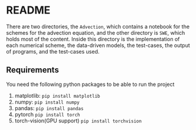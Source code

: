 # README

There are two directories, the ```Advection```, which contains a notebook for the schemes for the advection equation, and the other directory is ```SWE```, which holds most of the content. Inside this directory is the implementation of each numerical scheme, the data-driven models, the test-cases, the output of programs, and the test-cases used. 

## Requirements

You need the following python packages to be able to run the project
1. matplotlib:                  ```pip install matplotlib```
2. numpy:                       ```pip install numpy```
3. pandas:                      ```pip install pandas```
4. pytorch                      ```pip install torch```
5. torch-vision(GPU support)    ```pip install torchvision``` 
